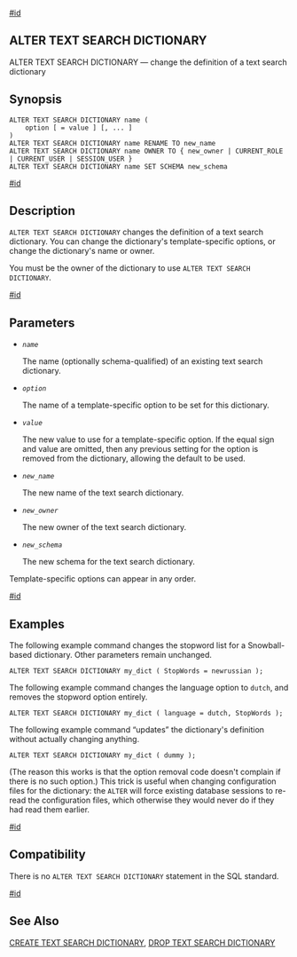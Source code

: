 [#id](#SQL-ALTERTSDICTIONARY)

## ALTER TEXT SEARCH DICTIONARY

ALTER TEXT SEARCH DICTIONARY — change the definition of a text search dictionary

## Synopsis

```
ALTER TEXT SEARCH DICTIONARY name (
    option [ = value ] [, ... ]
)
ALTER TEXT SEARCH DICTIONARY name RENAME TO new_name
ALTER TEXT SEARCH DICTIONARY name OWNER TO { new_owner | CURRENT_ROLE | CURRENT_USER | SESSION_USER }
ALTER TEXT SEARCH DICTIONARY name SET SCHEMA new_schema
```

[#id](#id-1.9.3.38.5)

## Description

`ALTER TEXT SEARCH DICTIONARY` changes the definition of a text search dictionary. You can change the dictionary's template-specific options, or change the dictionary's name or owner.

You must be the owner of the dictionary to use `ALTER TEXT SEARCH DICTIONARY`.

[#id](#id-1.9.3.38.6)

## Parameters

- _`name`_

  The name (optionally schema-qualified) of an existing text search dictionary.

- _`option`_

  The name of a template-specific option to be set for this dictionary.

- _`value`_

  The new value to use for a template-specific option. If the equal sign and value are omitted, then any previous setting for the option is removed from the dictionary, allowing the default to be used.

- _`new_name`_

  The new name of the text search dictionary.

- _`new_owner`_

  The new owner of the text search dictionary.

- _`new_schema`_

  The new schema for the text search dictionary.

Template-specific options can appear in any order.

[#id](#id-1.9.3.38.7)

## Examples

The following example command changes the stopword list for a Snowball-based dictionary. Other parameters remain unchanged.

```
ALTER TEXT SEARCH DICTIONARY my_dict ( StopWords = newrussian );
```

The following example command changes the language option to `dutch`, and removes the stopword option entirely.

```
ALTER TEXT SEARCH DICTIONARY my_dict ( language = dutch, StopWords );
```

The following example command “updates” the dictionary's definition without actually changing anything.

```
ALTER TEXT SEARCH DICTIONARY my_dict ( dummy );
```

(The reason this works is that the option removal code doesn't complain if there is no such option.) This trick is useful when changing configuration files for the dictionary: the `ALTER` will force existing database sessions to re-read the configuration files, which otherwise they would never do if they had read them earlier.

[#id](#id-1.9.3.38.8)

## Compatibility

There is no `ALTER TEXT SEARCH DICTIONARY` statement in the SQL standard.

[#id](#id-1.9.3.38.9)

## See Also

[CREATE TEXT SEARCH DICTIONARY](sql-createtsdictionary), [DROP TEXT SEARCH DICTIONARY](sql-droptsdictionary)
